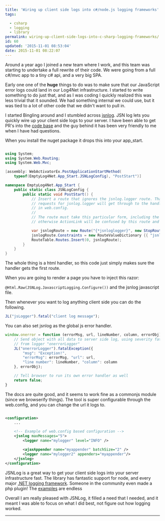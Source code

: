 ```yaml
---
title: 'Wiring up client side logs into c#/node.js logging frameworks'
tags:

  - csharp
  - logging
  - library
permalink: wiring-up-client-side-logs-into-c-sharp-logging-frameworks/
id: 60
updated: '2015-11-01 08:53:04'
date: 2015-11-01 08:22:07
---
```


Around a year ago I joined a new team where I work, and this team was starting to undertake a full rewrite of their code. We were going from a full c#/mvc app to a tiny c# api, and a very big SPA.

Early one one of the **huge** things to do was to make sure that our JavaScript error logs could land in our Log4Net infrastructure. I started to write something to do just that, and as I was coding I quickly realized this was less trivial that it sounded. We had something internal we could use, but it was tied to a lot of other code that we didn't want to pull in.

I started Bingling around and I stumbled across [jsnlog](http://jsnlog.com/). JSN log lets you quickly wire up your client side logs to your server. I have been able to get PR's into the [code base](https://github.com/mperdeck/jsnlog) and the guy behind it has been very friendly to me when I have had questions.
<!-- more -->
When you install the nuget package it drops this into your app_start.

```csharp

using System;
using System.Web.Routing;
using System.Web.Mvc;

[assembly: WebActivatorEx.PostApplicationStartMethod(
    typeof(EmptyLog4Net.App_Start.JSNLogConfig), "PostStart")]

namespace EmptyLog4Net.App_Start {
    public static class JSNLogConfig {
        public static void PostStart() {
            // Insert a route that ignores the jsnlog.logger route. That way,
			// requests for jsnlog.logger will get through to the handler defined
            // in web.config.
			//
			// The route must take this particular form, including the constraint,
			// otherwise ActionLink will be confused by this route and generate the wrong URLs.

            var jsnlogRoute = new Route("{*jsnloglogger}", new StopRoutingHandler());
            jsnlogRoute.Constraints = new RouteValueDictionary {{ "jsnloglogger", @"jsnlog\.logger(/.*)?" }};
            RouteTable.Routes.Insert(0, jsnlogRoute);
        }
    }
}
```

The whole thing is a html handler, so this code just simply makes sure the handler gets the first route.

When you are going to render a page you have to inject this razor:

`@Html.Raw(JSNLog.JavascriptLogging.Configure())` and the jsnlog javascript file.

Then whenever you want to log anything client side you can do the following.

```javascript
JL("jsLogger").fatal("client log message");
```

You can also set jsnlog as the global js error handler.

```javascript
window.onerror = function (errorMsg, url, lineNumber, column, errorObj) {
    // Send object with all data to server side log, using severity fatal,
    // from logger "onerrorLogger"
    JL("onerrorLogger").fatalException({
        "msg": "Exception!",
        "errorMsg": errorMsg, "url": url,
        "line number": lineNumber, "column": column
    }, errorObj);

    // Tell browser to run its own error handler as well
    return false;
}

```

The docs are quite good, and it seems to work fine as a commonjs module (since we browserify things). The tool is super configurable through the web.config, and you can change the url it logs to.


```xml

<configuration>
    ...

    <!-- Example of web.config based configuration -->
    <jsnlog maxMessages="5">
        <logger name="mylogger" level="INFO" />

        <ajaxAppender name="myappender" batchSize="2" />
        <logger name="mylogger2" appenders="myappender"/>
    </jsnlog>
</configuration>

```


JSNLog is a great way to get your client side logs into your server infrastructure fast. The library has fantastic support for node, and every major [.NET logging framework](https://www.nuget.org/packages?q=jsnlog). Someone in the community even made a php plugin! The [examples](https://github.com/mperdeck/jsnlogSimpleWorkingDemos) are endless

Overall I am really pleased with JSNLog, it filled a need that I needed, and it meant I was able to focus on what I did best, not figure out how logging worked.

---